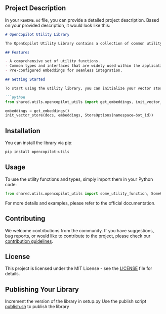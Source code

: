 ## Project Description

In your `README.md` file, you can provide a detailed project description. Based on your provided description, it would look like this:

```markdown
# OpenCopilot Utility Library

The OpenCopilot Utility Library contains a collection of common utility functions, types, and interfaces used across the entire OpenCopilot application. It also provides essential embeddings for your project.

## Features

- A comprehensive set of utility functions.
- Common types and interfaces that are widely used within the application.
- Pre-configured embeddings for seamless integration.

## Getting Started

To start using the utility library, you can initialize your vector store with the provided embeddings using the following code:

```python
from shared.utils.opencopilot_utils import get_embeddings, init_vector_store, StoreOptions

embeddings = get_embeddings()
init_vector_store(docs, embeddings, StoreOptions(namespace=bot_id))
```

## Installation

You can install the library via pip:

```bash
pip install opencopilot-utils
```

## Usage

To use the utility functions and types, simply import them in your Python code:

```python
from shared.utils.opencopilot_utils import some_utility_function, SomeCommonType
```

For more details and examples, please refer to the official documentation.

## Contributing

We welcome contributions from the community. If you have suggestions, bug reports, or would like to contribute to the project, please check our [contribution guidelines](CONTRIBUTING.md).

## License

This project is licensed under the MIT License - see the [LICENSE](LICENSE) file for details.


## Publishing Your Library

Increment the version of the library in setup.py
Use the publish script [publish.sh](./publish.sh) to publish the library